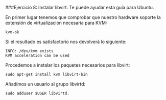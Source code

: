 ###Ejercicio 8: Instalar libvirt. Te puede ayudar esta guía para Ubuntu.

En primer lugar tenemos que comprobar que nuestro hardware soporte la extensión de virtualización necesaria para KVM:

	kvm-ok

Si el resultado es satisfactorio nos devolverá lo siguiente:

    INFO: /dev/kvm exists
    KVM acceleration can be used

Procedemos a instalar los paquetes necesarios para libvirt:

	sudo apt-get install kvm libvirt-bin

Añadimos un usuario al grupo libvirtd:

	sudo adduser $USER libvirtd.